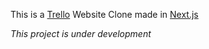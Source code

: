 This is a [Trello](https://trello.com/) Website Clone made in [Next.js](https://nextjs.org/)

*This project is under development*